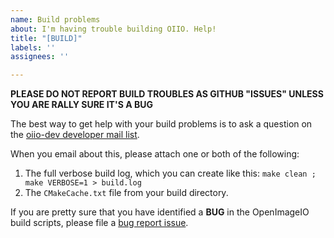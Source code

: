 ```yaml
---
name: Build problems
about: I'm having trouble building OIIO. Help!
title: "[BUILD]"
labels: ''
assignees: ''

---
```


**PLEASE DO NOT REPORT BUILD TROUBLES AS GITHUB "ISSUES" UNLESS YOU ARE RALLY SURE IT'S A BUG**

The best way to get help with your build problems is to ask a question on the
[oiio-dev developer mail list](https://lists.aswf.io/g/oiio-dev).

When you email about this, please attach one or both of the following:
1. The full verbose build log, which you can create like this:
   ```make clean ; make VERBOSE=1 > build.log```
2. The `CMakeCache.txt` file from your build directory.

If you are pretty sure that you have identified a **BUG** in the OpenImageIO
build scripts, please file a [bug report issue](https://github.com/OpenImageIO/oiio/issues/new?template=bug_report.md).
